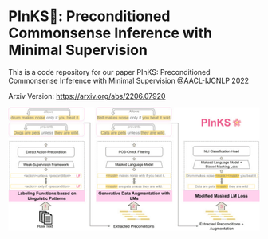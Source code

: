 # PInKS:cherry_blossom:: Preconditioned Commonsense Inference with Minimal Supervision 

This is a code repository for our paper PInKS: Preconditioned Commonsense Inference with Minimal Supervision @AACL-IJCNLP 2022 

Arxiv Version: https://arxiv.org/abs/2206.07920


![Alt text](PInKS_Overview.jpg?raw=true "Title")
